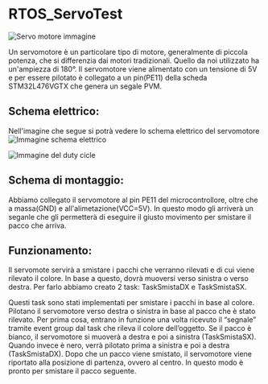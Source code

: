 # RTOS_ServoTest

![Servo motore immagine](https://arduinoproject.altervista.org/wp-content/uploads/2020/04/Servo-Motor_Internal.jpg)

Un servomotore è un particolare tipo di motore, generalmente di piccola potenza, che si differenzia dai motori tradizionali. Quello da noi utilizzato ha un'ampiezza di 180°.
Il servomotore viene alimentato con un tensione di 5V e per essere pilotato è collegato a un pin(PE11) della scheda STM32L476VGTX che genera un segale PVM.

## Schema elettrico:
Nell'imagine che segue si potrà vedere lo schema elettrico del servomotore
![Immagine schema elettrico]()

![Immagine del duty cicle](https://arduinoproject.altervista.org/wp-content/uploads/2020/04/Servo_Pulse_Control.png)

## Schema di montaggio: 
Abbiamo collegato il servomotore al pin PE11 del microcontrollore, oltre che a massa(GND) e all'alimetazione(VCC=5V). In questo modo
gli arriverà un seganle che gli permetterà di eseguire il giusto movimento per smistare il pacco che arriva.

## Funzionamento: 
Il servomote servirà a smistare i pacchi che verranno rilevati e di cui viene rilevato il colore. In base a questo, dovrà muoversi verso sinistra o verso destra. Per farlo abbiamo creato 2 task: TaskSmistaDX e TaskSmistaSX.

Questi task sono stati implementati per smistare i pacchi in base al colore. Pilotano il servomotore verso destra o sinistra in base al pacco che è stato rilevato.
Per prima cosa, entrano in funzione una volta ricevuto il “segnale” tramite event group dal task che rileva il colore dell’oggetto. Se il pacco è bianco, il servomotore si muoverà a destra e poi a sinistra (TaskSmistaSX). Quando invece è nero, verrà pilotato prima a sinistra e poi a destra (TaskSmistaDX).
Dopo che un pacco viene smistato, il servomotore viene riportato alla posizione di partenza, ovvero al centro. In questo modo è pronto per smistare il pacco seguente.
